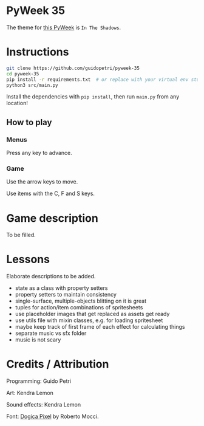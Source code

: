 # PyWeek 35

The theme for [this PyWeek](https://pyweek.org/35/) is `In The Shadows`.

# Instructions

```sh
git clone https://github.com/guidopetri/pyweek-35
cd pyweek-35
pip install -r requirements.txt  # or replace with your virtual env stuff
python3 src/main.py
```

Install the dependencies with `pip install`, then run `main.py` from any location!

## How to play

### Menus

Press any key to advance.

### Game

Use the arrow keys to move.

Use items with the C, F and S keys.

# Game description

To be filled.

# Lessons

Elaborate descriptions to be added.

- state as a class with property setters
- property setters to maintain consistency
- single-surface, multiple-objects blitting on it is great
- tuples for action/item combinations of spritesheets
- use placeholder images that get replaced as assets get ready
- use utils file with mixin classes, e.g. for loading spritesheet
- maybe keep track of first frame of each effect for calculating things
- separate music vs sfx folder
- music is not scary

# Credits / Attribution

Programming: Guido Petri

Art: Kendra Lemon

Sound effects: Kendra Lemon

Font: [Dogica Pixel](https://www.dafont.com/dogica.font) by Roberto Mocci.
